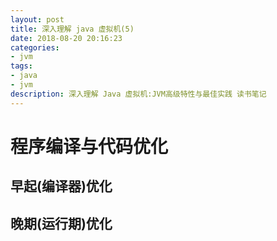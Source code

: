 ```yaml
---
layout: post
title: 深入理解 java 虚拟机(5)
date: 2018-08-20 20:16:23
categories: 
- jvm
tags:
- java
- jvm
description: 深入理解 Java 虚拟机:JVM高级特性与最佳实践 读书笔记
---
```


# 程序编译与代码优化

## 早起(编译器)优化

## 晚期(运行期)优化
